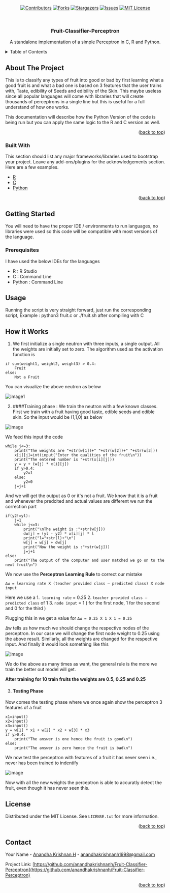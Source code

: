 <div align="center">

[![Contributors][contributors-shield]][contributors-url]
[![Forks][forks-shield]][forks-url]
[![Stargazers][stars-shield]][stars-url]
[![Issues][issues-shield]][issues-url]
[![MIT License][license-shield]][license-url]

</div>


<!-- PROJECT LOGO -->
<br />
<div align="center">

  <h3 align="center">Fruit-Classifier-Perceptron</h3>

  <p align="center">
    A standalone implementation of a simple Perceptron in C, R and Python. 
  </p>
</div>

<!-- TABLE OF CONTENTS -->
<details>
  <summary>Table of Contents</summary>
  <ol>
    <li>
      <a href="#about-the-project">About The Project</a>
      <ul>
        <li><a href="#built-with">Built With</a></li>
      </ul>
    </li>
    <li>
      <a href="#getting-started">Getting Started</a>
      <ul>
        <li><a href="#prerequisites">Prerequisites</a></li>
      </ul>
    </li>
    <li><a href="#usage">Usage</a></li>
    <li><a href="#How it Works">How it Works</a></li>
    <li><a href="#license">License</a></li>
    <li><a href="#contact">Contact</a></li>
  </ol>
</details>



<!-- ABOUT THE PROJECT -->
## About The Project

This is to classify any types of fruit into good or bad by first learning what a good fruit is and 
what a bad one is based on 3 features that the user trains with, Taste, edibility of Seeds and edibility of the Skin. 
This maybe useless since all popular languages will come with libraries that will create
thousands of perceptrons in a single line but this is useful for a full understand of how one works. 

This documentation will describe how the Python Version of the code is being run but you can apply the 
same logic to the R and C version as well. 

<p align="right">(<a href="#top">back to top</a>)</p>


### Built With

This section should list any major frameworks/libraries used to bootstrap your project. Leave any add-ons/plugins for the acknowledgements section. Here are a few examples.

* [R](https://www.r-project.org/about.html)
* [C](https://en.wikipedia.org/wiki/C_(programming_language))
* [Python](https://www.python.org/)

<p align="right">(<a href="#top">back to top</a>)</p>


<!-- GETTING STARTED -->
## Getting Started

You will need to have the proper IDE / environments to run languages, no libraries were used so 
this code will be compatible with most versions of the language. 

### Prerequisites

I have used the below IDEs for the languages
* R : R Studio
* C : Command Line 
* Python : Command Line

<!-- USAGE EXAMPLES -->
## Usage

Running the script is very straight forward, just run the corresponding script, Example : python3 fruit.c or ./fruit.sh after compiling with C

<!-- USAGE EXAMPLES -->
## How it Works

1. We first initialize a single neutron with three inputs, a single output. All the weights are initially set
to zero. The algorithm used as the activation function is 

```
if sum(weight1, weight2, weight3) > 0.4:
    Fruit 
else:
    Not a Fruit
```

You can visualize the above neutron as below

![image1](https://user-images.githubusercontent.com/42119760/63162100-5ef38100-c03f-11e9-9ee1-82e907170a06.PNG)

2. ####Training phase : We train the neutron with a few known classes. First we train with a fruit having good taste,
edible seeds and edible skin. So the input would be (1,1,0) as below 

![image](https://user-images.githubusercontent.com/42119760/63162583-9151ae00-c040-11e9-95b2-6b546be8bfe8.png)

We feed this input the code 

    while j<=3:  
        print("The weights are "+str(w[1])+" "+str(w[2])+" "+str(w[3]))
        x[i][j]=int(input("Enter the qualities of the fruit\n"))
        print("The entered number is "+str(x[i][j]))
        y = y + (w[j] * x[i][j])
        if y>0.4:
            y2=1
        else:
            y2=0
        j=j+1
 
And we will get the output as 0 or it's not a fruit. We know that it is a fruit and whenever the predcited and 
actual values are different we run the correction part 

    if(y2!=yl):
        j=1
        while j<=3:
            print("\nThe weight is :"+str(w[j]))
            dw[j] = (yl - y2) * x[i][j] * l
            print("l="+str(l)+"\n")
            w[j] = w[j] + dw[j]
            print("Now the weight is :"+str(w[j]))
            j=j+1
    else:
        print("The output of the computer and user matched we go on to the next fruit\n")

We now use the **Perceptron Learning Rule** to correct our mistake 

`∆w = learning rate X (teacher provided class – predicted class) X node input
`

Here we use a 
1.` learning rate` = 0.25
2. `teacher provided class – predicted class` of 1
3. `node input` = 1 ( for the first node, 1 for the second and 0 for the third )

Plugging this in we get a value for `∆w = 0.25 X 1 X 1 = 0.25`

∆w tells us how much we should change the respective nodes of the perceptron. In our case we will change the first node weight to 0.25 using the above result.
Similarly, all the weights are changed for the respective input. And finally it would look something like this

![image](https://user-images.githubusercontent.com/42119760/63163037-e4783080-c041-11e9-8f68-626d0a71d06e.png)

We do the above as many times as want, the general rule is the more we train the better out model will get. 

**After training for 10 train fruits the weights are 0.5, 0.25 and 0.25**

3. #### Testing Phase
Now comes the testing phase where we once again show the perceptron 3 features of a fruit

    x1=input()
    x2=input()
    x3=input()
    y = w[1] * x1 + w[2] * x2 + w[3] * x3 
    if y>0.4:
        print("The answer is one hence the fruit is good\n")
    else:
        print("The answer is zero hence the fruit is bad\n")

We now test the perceptron with features of a fruit it has never seen i.e., never has been trained to indentify

![image](https://user-images.githubusercontent.com/42119760/63163330-ba733e00-c042-11e9-96e7-4aef584cbd29.png)

Now with all the new weights the perceptron is able to accuratly detect the fruit, even though it has never seen this.

<!-- LICENSE -->
## License

Distributed under the MIT License. See `LICENSE.txt` for more information.

<p align="right">(<a href="#top">back to top</a>)</p>



<!-- CONTACT -->
## Contact

Your Name - [Anandha Krishnan H](anandhakrishnanh1998@gmail.com) - anandhakrishnanh1998@gmail.com

Project Link: [https://github.com/anandhakrishnanh/Fruit-Classifier-Perceptron](https://github.com/anandhakrishnanh/Fruit-Classifier-Perceptron)

<p align="right">(<a href="#top">back to top</a>)</p>


<!-- MARKDOWN LINKS & IMAGES -->
<!-- https://www.markdownguide.org/basic-syntax/#reference-style-links -->
[contributors-shield]: https://img.shields.io/github/contributors/anandhakrishnanh/Fruit-Classifier-Perceptron.svg?style=for-the-badge
[contributors-url]: https://github.com/anandhakrishnanh/Fruit-Classifier-Perceptron/graphs/contributors
[forks-shield]: https://img.shields.io/github/forks/anandhakrishnanh/Fruit-Classifier-Perceptron.svg?style=for-the-badge
[forks-url]: https://github.com/anandhakrishnanh/Fruit-Classifier-Perceptron/network/members
[stars-shield]: https://img.shields.io/github/stars/anandhakrishnanh/Fruit-Classifier-Perceptron.svg?style=for-the-badge
[stars-url]: https://github.com/anandhakrishnanh/Fruit-Classifier-Perceptron/stargazers
[issues-shield]: https://img.shields.io/github/issues/anandhakrishnanh/Fruit-Classifier-Perceptron.svg?style=for-the-badge
[issues-url]: https://github.com/anandhakrishnanh/Fruit-Classifier-Perceptron/issues
[license-shield]: https://img.shields.io/github/license/anandhakrishnanh/Fruit-Classifier-Perceptron.svg?style=for-the-badge
[license-url]: https://github.com/anandhakrishnanh/Fruit-Classifier-Perceptron/blob/master/LICENSE.txt
